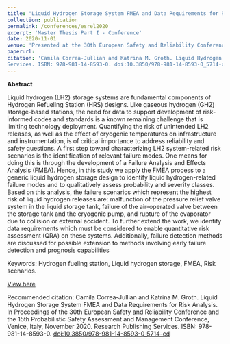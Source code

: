 ```yaml
---
title: "Liquid Hydrogen Storage System FMEA and Data Requirements for Risk Analysis"
collection: publication
permalink: /conferences/esrel2020
excerpt: 'Master Thesis Part I - Conference'
date: 2020-11-01
venue: 'Presented at the 30th European Safety and Reliability Conference (ESREL 2020)'
paperurl: 
citation: 'Camila Correa-Jullian and Katrina M. Groth. Liquid Hydrogen Storage System FMEA and Data Requirements for Risk Analysis. In Proceedings of the 30th European Safety and Reliability Conference and the 15th Probabilistic Safety Assessment and Management Conference, Venice, Italy, November 2020. Research Publishing
Services. ISBN: 978-981-14-8593-0. doi:10.3850/978-981-14-8593-0_5714-cd'
---
```

**Abstract**

Liquid hydrogen (LH2) storage systems are fundamental components of Hydrogen Refueling Station (HRS) designs. Like gaseous hydrogen (GH2) storage-based stations, the need for data to support development of risk-informed codes and standards is a known remaining challenge that is limiting technology deployment. Quantifying the risk of unintended LH2 releases, as well as the effect of cryogenic temperatures on infrastructure and instrumentation, is of critical importance to address reliability and safety questions. A first step toward characterizing LH2 system-related risk scenarios is the identification of relevant failure modes. One means for doing this is through the development of a Failure Analysis and Effects Analysis (FMEA). Hence, in this study we apply the FMEA process to a generic liquid hydrogen storage design to identify liquid hydrogen-related failure modes and to qualitatively assess probability and severity classes. Based on this analysis, the failure scenarios which represent the highest risk of liquid hydrogen releases are: malfunction of the pressure relief valve system in the liquid storage tank, failure of the air-operated valve between the storage tank and the cryogenic pump, and rupture of the evaporator due to collision or external accident. To further extend the work, we identify data requirements which must be considered to enable quantitative risk assessment (QRA) on these systems. Additionally, failure detection methods are discussed for possible extension to methods involving early failure detection and prognosis capabilities

Keywords: Hydrogen fueling station, Liquid hydrogen storage, FMEA, Risk scenarios.

[View here](https://github.com/CamCorreaJullian/CamCorreaJullian.github.io/files/8911281/esrel_2020.pdf)

Recommended citation: Camila Correa-Jullian and Katrina M. Groth. Liquid Hydrogen Storage System FMEA and Data Requirements for Risk Analysis. In Proceedings of the 30th European Safety and Reliability Conference and the 15th Probabilistic Safety Assessment and Management Conference, Venice, Italy, November 2020. Research Publishing
Services. ISBN: 978-981-14-8593-0. [doi:10.3850/978-981-14-8593-0_5714-cd](http://rpsonline.com.sg/proceedings/9789811485930/html/5714.xml)
